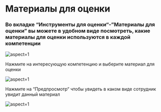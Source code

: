 # Материалы для оценки

### Во вкладке “Инструменты для оценки“-”Материалы для оценки” вы можете в удобном виде посмотреть, какие материалы для оценки используются в каждой компетенции

 ![](/api/attachments.redirect?id=f220bf7f-ebf8-428e-b94f-cb128ae390e9 "aspect=1")

Нажмите на интересующую компетенцию и выберите материал для оценки


 ![](/api/attachments.redirect?id=643c0208-2f56-4cf0-a4a0-4314d08d4725 "aspect=1")


Нажмите на “Предпросмотр“ чтобы увидеть в каком виде сотрудник увидит данный материал

 ![](/api/attachments.redirect?id=91c35737-be79-475d-8fcf-1511a5f8e5a2 "aspect=1")


